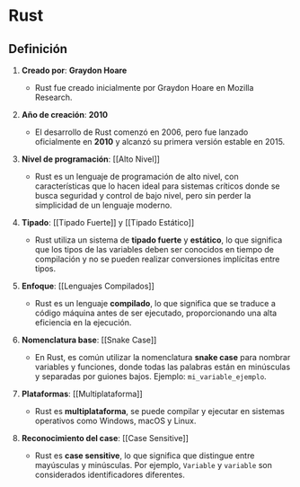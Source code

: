 # Rust

## Definición

1. **Creado por**: **Graydon Hoare**  
   - Rust fue creado inicialmente por Graydon Hoare en Mozilla Research.

2. **Año de creación**: **2010**  
   - El desarrollo de Rust comenzó en 2006, pero fue lanzado oficialmente en **2010** y alcanzó su primera versión estable en 2015.

3. **Nivel de programación**: [[Alto Nivel]] 
   - Rust es un lenguaje de programación de alto nivel, con características que lo hacen ideal para sistemas críticos donde se busca seguridad y control de bajo nivel, pero sin perder la simplicidad de un lenguaje moderno.

4. **Tipado**: [[Tipado Fuerte]] y [[Tipado Estático]] 
   - Rust utiliza un sistema de **tipado fuerte** y **estático**, lo que significa que los tipos de las variables deben ser conocidos en tiempo de compilación y no se pueden realizar conversiones implícitas entre tipos.

5. **Enfoque**: [[Lenguajes Compilados]]  
   - Rust es un lenguaje **compilado**, lo que significa que se traduce a código máquina antes de ser ejecutado, proporcionando una alta eficiencia en la ejecución.

6. **Nomenclatura base**: [[Snake Case]]
   - En Rust, es común utilizar la nomenclatura **snake case** para nombrar variables y funciones, donde todas las palabras están en minúsculas y separadas por guiones bajos. Ejemplo: `mi_variable_ejemplo`.

7. **Plataformas**: [[Multiplataforma]] 
   - Rust es **multiplataforma**, se puede compilar y ejecutar en sistemas operativos como Windows, macOS y Linux.

8. **Reconocimiento del case**: [[Case Sensitive]]  
   - Rust es **case sensitive**, lo que significa que distingue entre mayúsculas y minúsculas. Por ejemplo, `Variable` y `variable` son considerados identificadores diferentes.